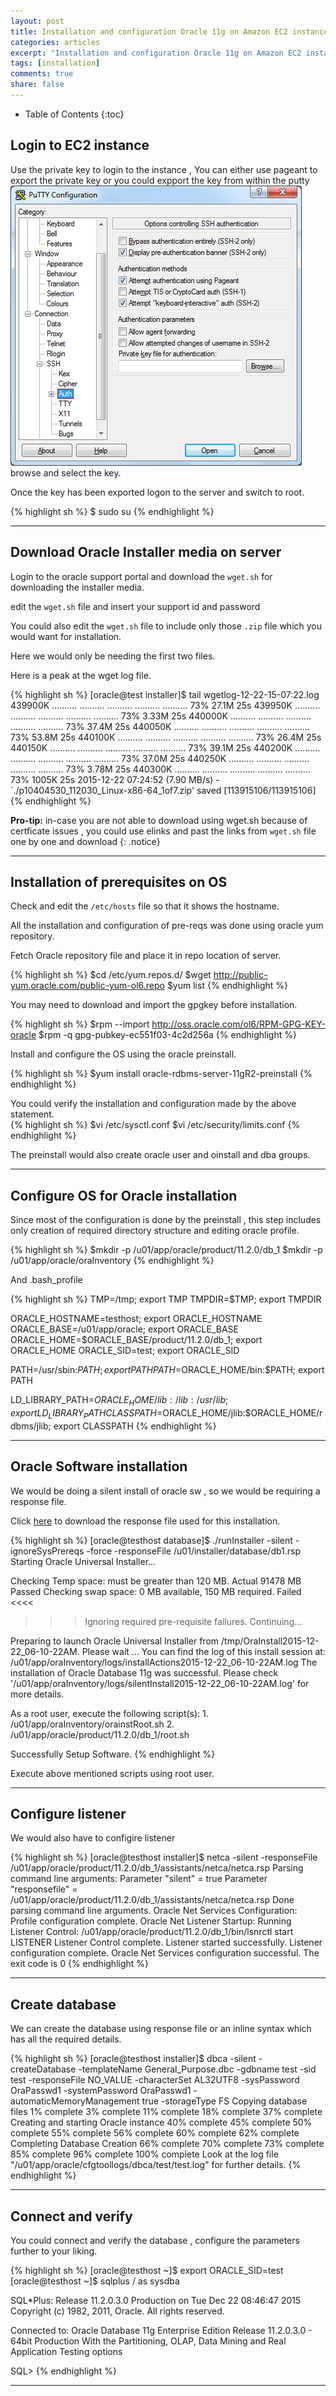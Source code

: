 ```yaml
---
layout: post
title: Installation and configuration Oracle 11g on Amazon EC2 instance.
categories: articles
excerpt: "Installation and configuration Oracle 11g on Amazon EC2 instance."
tags: [installation]
comments: true
share: false
---
```


* Table of Contents
{:toc}


## Login to EC2 instance

Use the private key to login to the instance , You can either use pageant to export the private key or you could expport the key from within the putty  
![](/attachments/putty.png?raw=true)
browse and select the key.

Once the key has been exported logon to the server and switch to root.

{% highlight sh %}
$ sudo su
{% endhighlight %}

---

## Download Oracle Installer media on server

Login to the oracle support portal and download the `wget.sh` for downloading the installer media.

edit the `wget.sh` file and insert your support id and password

You could also edit the `wget.sh` file to include only those `.zip` file which you would want for installation.

Here we would only be needing the first two files.

Here is a peak at the wget log file.

{% highlight sh %}
[oracle@test installer]$ tail wgetlog-12-22-15-07\:22.log
439900K .......... .......... .......... .......... .......... 73% 27.1M 25s
439950K .......... .......... .......... .......... .......... 73% 3.33M 25s
440000K .......... .......... .......... .......... .......... 73% 37.4M 25s
440050K .......... .......... .......... .......... .......... 73% 53.8M 25s
440100K .......... .......... .......... .......... .......... 73% 26.4M 25s
440150K .......... .......... .......... .......... .......... 73% 39.1M 25s
440200K .......... .......... .......... .......... .......... 73% 37.0M 25s
440250K .......... .......... .......... .......... .......... 73% 3.78M 25s
440300K .......... .......... .......... .......... .......... 73% 1005K 25s
2015-12-22 07:24:52 (7.90 MB/s) - `./p10404530_112030_Linux-x86-64_1of7.zip' saved [113915106/113915106]
{% endhighlight %}

**Pro-tip:** in-case you are not able to download using wget.sh because of certficate issues , you could use elinks and past the links from `wget.sh` file one by one and download
{: .notice}

---

## Installation of prerequisites on OS

Check and edit the `/etc/hosts` file so that it shows the hostname.

All the installation and configuration of pre-reqs was done using oracle yum repository.

Fetch Oracle repository file and place it in repo location of server.

{% highlight sh %}
$cd /etc/yum.repos.d/
$wget http://public-yum.oracle.com/public-yum-ol6.repo
$yum list
{% endhighlight %}

You may need to download and import the gpgkey before installation.

{% highlight sh %}
$rpm --import http://oss.oracle.com/ol6/RPM-GPG-KEY-oracle
$rpm -q gpg-pubkey-ec551f03-4c2d256a
{% endhighlight %}

Install and configure the OS using the oracle preinstall.

{% highlight sh %}
$yum install oracle-rdbms-server-11gR2-preinstall
{% endhighlight %}

You could verify the installation and configuration made by the above statement.  
{% highlight sh %}
$vi /etc/sysctl.conf
$vi /etc/security/limits.conf
{% endhighlight %}

The preinstall would also create oracle user and oinstall and dba groups.  

---

## Configure OS for Oracle installation

Since most of the configuration is done by the preinstall , this step includes only creation of required directory structure and editing oracle profile.

{% highlight sh %}
$mkdir -p /u01/app/oracle/product/11.2.0/db_1
$mkdir -p /u01/app/oracle/oraInventory
{% endhighlight %}

And .bash_profile

{% highlight sh %}
TMP=/tmp; export TMP
TMPDIR=$TMP; export TMPDIR

ORACLE_HOSTNAME=testhost; export ORACLE_HOSTNAME
ORACLE_BASE=/u01/app/oracle; export ORACLE_BASE
ORACLE_HOME=$ORACLE_BASE/product/11.2.0/db_1; export ORACLE_HOME
ORACLE_SID=test; export ORACLE_SID

PATH=/usr/sbin:$PATH; export PATH
PATH=$ORACLE_HOME/bin:$PATH; export PATH

LD_LIBRARY_PATH=$ORACLE_HOME/lib:/lib:/usr/lib; export LD_LIBRARY_PATH
CLASSPATH=$ORACLE_HOME/jlib:$ORACLE_HOME/rdbms/jlib; export CLASSPATH
{% endhighlight %}


---

## Oracle Software installation

We would be doing a silent install of oracle sw , so we would be requiring a response file.

Click [here](/attachments/db_install.rsp) to download the response file used for this installation.

{% highlight sh %}
[oracle@testhost database]$ ./runInstaller -silent -ignoreSysPrereqs -force -responseFile /u01/installer/database/db1.rsp
Starting Oracle Universal Installer...

Checking Temp space: must be greater than 120 MB.   Actual 91478 MB    Passed
Checking swap space: 0 MB available, 150 MB required.    Failed <<<<

>>> Ignoring required pre-requisite failures. Continuing...

Preparing to launch Oracle Universal Installer from /tmp/OraInstall2015-12-22_06-10-22AM. Please wait ...
You can find the log of this install session at:
 /u01/app/oraInventory/logs/installActions2015-12-22_06-10-22AM.log
The installation of Oracle Database 11g was successful.
Please check '/u01/app/oraInventory/logs/silentInstall2015-12-22_06-10-22AM.log' for more details.

As a root user, execute the following script(s):
        1. /u01/app/oraInventory/orainstRoot.sh
        2. /u01/app/oracle/product/11.2.0/db_1/root.sh
		
Successfully Setup Software.
{% endhighlight %}

Execute above mentioned scripts using root user.

---

## Configure listener

We would also have to configire listener

{% highlight sh %}
[oracle@testhost installer]$ netca -silent -responseFile /u01/app/oracle/product/11.2.0/db_1/assistants/netca/netca.rsp
Parsing command line arguments:
    Parameter "silent" = true
    Parameter "responsefile" = /u01/app/oracle/product/11.2.0/db_1/assistants/netca/netca.rsp
Done parsing command line arguments.
Oracle Net Services Configuration:
Profile configuration complete.
Oracle Net Listener Startup:
    Running Listener Control:
      /u01/app/oracle/product/11.2.0/db_1/bin/lsnrctl start LISTENER
    Listener Control complete.
    Listener started successfully.
Listener configuration complete.
Oracle Net Services configuration successful. The exit code is 0
{% endhighlight %}

---

## Create database

We can create the database using response file or an inline syntax which has all the required details.

{% highlight sh %}
[oracle@testhost installer]$  dbca -silent -createDatabase   -templateName General_Purpose.dbc   -gdbname test -sid test -responseFile NO_VALUE   -characterSet AL32UTF8   -sysPassword OraPasswd1   -systemPassword OraPasswd1   -automaticMemoryManagement true   -storageType FS
Copying database files
1% complete
3% complete
11% complete
18% complete
37% complete
Creating and starting Oracle instance
40% complete
45% complete
50% complete
55% complete
56% complete
60% complete
62% complete
Completing Database Creation
66% complete
70% complete
73% complete
85% complete
96% complete
100% complete
Look at the log file "/u01/app/oracle/cfgtoollogs/dbca/test/test.log" for further details.
{% endhighlight %}

---

## Connect and verify

You could connect and verify the database , configure the parameters further to your liking.

{% highlight sh %}
[oracle@testhost ~]$ export ORACLE_SID=test
[oracle@testhost ~]$ sqlplus / as sysdba

SQL*Plus: Release 11.2.0.3.0 Production on Tue Dec 22 08:46:47 2015
Copyright (c) 1982, 2011, Oracle.  All rights reserved.

Connected to:
Oracle Database 11g Enterprise Edition Release 11.2.0.3.0 - 64bit Production
With the Partitioning, OLAP, Data Mining and Real Application Testing options

SQL>
{% endhighlight %}

---